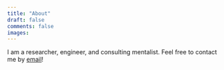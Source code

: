 ```yaml
---
title: "About"
draft: false
comments: false
images:
---
```


I am a researcher, engineer, and consulting mentalist.
Feel free to contact me by [email](nestordemeure+blog@gmail.com)!
